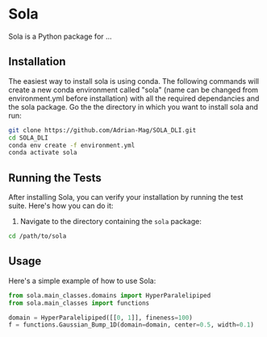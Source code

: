# Sola

Sola is a Python package for ...

## Installation

The easiest way to install sola is using conda. The following commands will
create a new conda environment called "sola" (name can be changed from
environment.yml before installation) with all the required dependancies and the
sola package. Go the the directory in which you want to install sola and run:

```bash
git clone https://github.com/Adrian-Mag/SOLA_DLI.git
cd SOLA_DLI
conda env create -f environment.yml
conda activate sola
```
## Running the Tests

After installing Sola, you can verify your installation by running the test suite. Here's how you can do it:

1. Navigate to the directory containing the `sola` package:

```bash
cd /path/to/sola
```
## Usage

Here's a simple example of how to use Sola:

```python
from sola.main_classes.domains import HyperParalelipiped
from sola.main_classes import functions

domain = HyperParalelipiped([[0, 1]], fineness=100)
f = functions.Gaussian_Bump_1D(domain=domain, center=0.5, width=0.1)